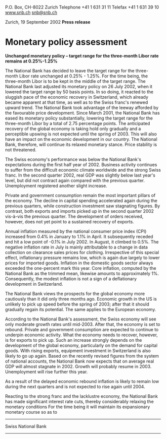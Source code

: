 P.O. Box, CH-8022 Zurich
Telephone +41 1 631 31 11
Telefax +41 1 631 39 10
www.snb.ch
snb@snb.ch

Zurich, 19 September 2002
**Press release**

# Monetary policy assessment

**Unchanged monetary policy – target range for the three-month Libor rate remains at 0.25%-1.25%**

The National Bank has decided to leave the target range for the three-month Libor rate unchanged at 0.25% - 1.25%. For the
time being, the three-month Libor is to be kept in the middle of the target range. The National Bank last adjusted its monetary
policy on 26 July 2002, when it lowered the target range by 50 basis points. In so doing, it reacted to the sluggish pace of the
economic recovery in Switzerland, which already became apparent at that time, as well as to the Swiss franc's renewed
upward trend. The National Bank took advantage of the leeway afforded by the favourable price development. Since March
2001, the National Bank has eased its monetary policy substantially, lowering the target range for the three-month Libor by a
total of 2.75 percentage points. The anticipated recovery of the global economy is taking hold only gradually and a perceptible
upswing is not expected until the spring of 2003. This will also have an impact on the economic development in our country.
The National Bank, therefore, will continue its relaxed monetary stance. Price stability is not threatened.

The Swiss economy's performance was below the National Bank's expectations during the first half year of 2002. Business
activity continues to suffer from the difficult economic climate worldwide and the strong Swiss franc. In the second quarter
2002, real GDP was slightly below last year's level, but did not contract again compared with the previous quarter.
Unemployment registered another slight increase.

Private and government consumption remain the most important pillars of the economy. The decline in capital spending
accelerated again during the previous quarters, while construction investment saw stagnating figures. By contrast, both
exports and imports picked up in the second quarter 2002 vis-à-vis the previous quarter. The development of orders received,
however, does not yet point to a sustained recovery of exports.

Annual inflation measured by the national consumer price index (CPI) increased from 0.4% in January to 1.1% in April. It
subsequently receded and hit a low point of -0.1% in July 2002. In August, it climbed to 0.5%. The negative inflation rate in
July is mainly attributable to a change in data collection on clearance sales prices for clothing. Irrespective of this special
effect, inflationary pressure remains low, which is again due largely to lower prices for imported goods. Inflation in the
domestic goods sector always exceeded the one-percent mark this year. Core inflation, computed by the National Bank as the
trimmed mean, likewise amounts to approximately 1%. Consequently, the modest inflation is not a sign of a deflationary
development in Switzerland.

The National Bank views the prospects for the global economy more cautiously than it did only three months ago. Economic
growth in the US is unlikely to pick up speed before the spring of 2003; after that it should gradually regain its potential. The
same applies to the European economy.

According to the National Bank's assessment, the Swiss economy will see only moderate growth rates until mid-2003. After
that, the economy is set to rebound. Private and government consumption are expected to continue to underpin economic
activity. What the economy needs to recover, however, is for exports to pick up. Such an increase strongly depends on the
development of the global economy, particularly on the demand for capital goods. With rising exports, equipment investment
in Switzerland is also likely to go up again. Based on the recently revised figures from the system of national accounts, the
National Bank now expects that on average real GDP will almost stagnate in 2002. Growth will probably resume in 2003.
Unemployment will rise further this year.

As a result of the delayed economic rebound inflation is likely to remain low during the next quarters and is not expected to
rise again until 2004.

Reacting to the strong franc and the lacklustre economy, the National Bank has made significant interest rate cuts, thereby
considerably relaxing the monetary conditions For the time being it will maintain its expansionary monetary course so as to


-----

Swiss National Bank


-----


